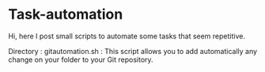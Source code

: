 # Task-automation
Hi, here I post small scripts to automate some tasks that seem repetitive.

Directory :
gitautomation.sh : This script allows you to add automatically any change on your folder to your Git repository. 